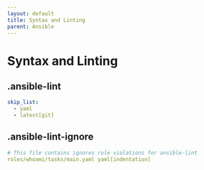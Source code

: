 ```yaml
---
layout: default
title: Syntax and Linting
parent: Ansible
---
```


# Syntax and Linting

## .ansible-lint

```yaml
skip_list:
  - yaml
  - latest[git]
```

## .ansible-lint-ignore

```yaml
# This file contains ignores rule violations for ansible-lint
roles/whoami/tasks/main.yaml yaml[indentation]
```
